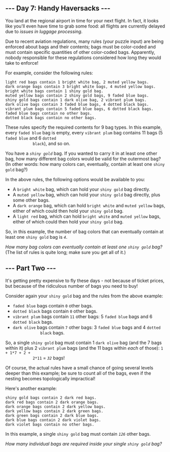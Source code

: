 <body>
<article><h2>--- Day 7: Handy Haversacks ---</h2>
    <p>You land at the regional airport in time for your next flight. In fact, it looks like you'll even have time to
        grab some food: all flights are currently delayed due to <em>issues in luggage processing</em>.</p>
    <p>Due to recent aviation regulations, many rules (your puzzle input) are being enforced about bags and their
        contents; bags must be color-coded and must contain specific quantities of other color-coded bags. Apparently,
        nobody responsible for these regulations considered how long they would take to enforce!</p>
    <p>For example, consider the following rules:</p>
    <pre><code>light red bags contain 1 bright white bag, 2 muted yellow bags.
dark orange bags contain 3 bright white bags, 4 muted yellow bags.
bright white bags contain 1 shiny gold bag.
muted yellow bags contain 2 shiny gold bags, 9 faded blue bags.
shiny gold bags contain 1 dark olive bag, 2 vibrant plum bags.
dark olive bags contain 3 faded blue bags, 4 dotted black bags.
vibrant plum bags contain 5 faded blue bags, 6 dotted black bags.
faded blue bags contain no other bags.
dotted black bags contain no other bags.
</code></pre>
    <p>These rules specify the required contents for 9 bag types. In this example, every <code>faded blue</code> bag is
        empty, every <code>vibrant plum</code> bag contains 11 bags (5 <code>faded blue</code> and 6 <code>dotted
            black</code>), and so on.</p>
    <p>You have a <code><em>shiny gold</em></code> bag. If you wanted to carry it in at least one other bag, how many
        different bag colors would be valid for the outermost bag? (In other words: how many colors can, eventually,
        contain at least one <code>shiny gold</code> bag?)</p>
    <p>In the above rules, the following options would be available to you:</p>
    <ul>
        <li>A <code>bright white</code> bag, which can hold your <code>shiny gold</code> bag directly.</li>
        <li>A <code>muted yellow</code> bag, which can hold your <code>shiny gold</code> bag directly, plus some other
            bags.
        </li>
        <li>A <code>dark orange</code> bag, which can hold <code>bright white</code> and <code>muted yellow</code> bags,
            either of which could then hold your <code>shiny gold</code> bag.
        </li>
        <li>A <code>light red</code> bag, which can hold <code>bright white</code> and <code>muted yellow</code> bags,
            either of which could then hold your <code>shiny gold</code> bag.
        </li>
    </ul>
    <p>So, in this example, the number of bag colors that can eventually contain at least one <code>shiny gold</code>
        bag is <code><em>4</em></code>.</p>
    <p><em>How many bag colors can eventually contain at least one <code>shiny gold</code> bag?</em> (The list of rules
        is quite long; make sure you get all of it.)</p>
</article>
<article><h2>--- Part Two ---</h2>
    <p>It's getting pretty expensive to fly these days - not because of ticket prices, but because of the ridiculous
        number of bags you need to buy!</p>
    <p>Consider again your <code>shiny gold</code> bag and the rules from the above example:</p>
    <ul>
        <li><code>faded blue</code> bags contain <code>0</code> other bags.</li>
        <li><code>dotted black</code> bags contain <code>0</code> other bags.</li>
        <li><code>vibrant plum</code> bags contain <code>11</code> other bags: 5 <code>faded blue</code> bags and 6
            <code>dotted black</code> bags.
        </li>
        <li><code>dark olive</code> bags contain <code>7</code> other bags: 3 <code>faded blue</code> bags and 4 <code>dotted
            black</code> bags.
        </li>
    </ul>
    <p>So, a single <code>shiny gold</code> bag must contain 1 <code>dark olive</code> bag (and the 7 bags within it)
        plus 2 <code>vibrant plum</code> bags (and the 11 bags within <em>each</em> of those): <code>1 + 1*7 + 2 +
            2*11</code> = <code><em>32</em></code> bags!</p>
    <p>Of course, the actual rules have a small chance of going several levels deeper than this example; be sure to
        count all of the bags, even if the nesting becomes topologically impractical!</p>
    <p>Here's another example:</p>
    <pre><code>shiny gold bags contain 2 dark red bags.
dark red bags contain 2 dark orange bags.
dark orange bags contain 2 dark yellow bags.
dark yellow bags contain 2 dark green bags.
dark green bags contain 2 dark blue bags.
dark blue bags contain 2 dark violet bags.
dark violet bags contain no other bags.
</code></pre>
    <p>In this example, a single <code>shiny gold</code> bag must contain <code><em>126</em></code> other bags.</p>
    <p><em>How many individual bags are required inside your single <code>shiny gold</code> bag?</em></p>
</article>
</body>